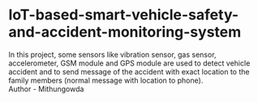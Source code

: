 # IoT-based-smart-vehicle-safety-and-accident-monitoring-system
In this project, some sensors like vibration sensor, gas sensor, accelerometer, GSM module and GPS module are used to detect vehicle accident and to send message of the accident with exact location to the family members (normal message with location to phone).
<br>
Author - Mithungowda
